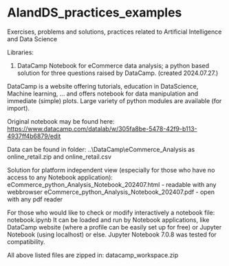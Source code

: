 # AIandDS_practices_examples
Exercises, problems and solutions, practices related to Artificial Intelligence and Data Science 

Libraries: 
1) DataCamp Notebook for eCommerce data analysis; a python based solution for three questions raised by DataCamp. (created 2024.07.27.)

DataCamp is a website offering tutorials, education in DataScience, Machine learning, ... and offers notebook for data manipulation and immediate (simple) plots. Large variety of python modules are available (for import).

Original notebook may be found here: https://www.datacamp.com/datalab/w/305fa8be-5478-42f9-b113-4937ff4b6879/edit

Data can be found in folder: ..\DataCamp\eCommerce_Analysis
as online_retail.zip and online_retail.csv

Solution for platform independent view (especially for those who have no access to any Notebook application):
eCommerce_python_Analysis_Notebook_202407.html - readable with any webbrowser
eCommerce_python_Analysis_Notebook_202407.pdf - open with any pdf reader

For those who would like to check or modify interactively a notebook file: notebook.ipynb
It can be loaded and run by Notebook applications, like DataCamp website (where a profile can be easily set up for free) or Jupyter Notebook (using localhost) or else.
Jupyter Notebook 7.0.8 was tested for compatibility.

All above listed files are zipped in: datacamp_workspace.zip 